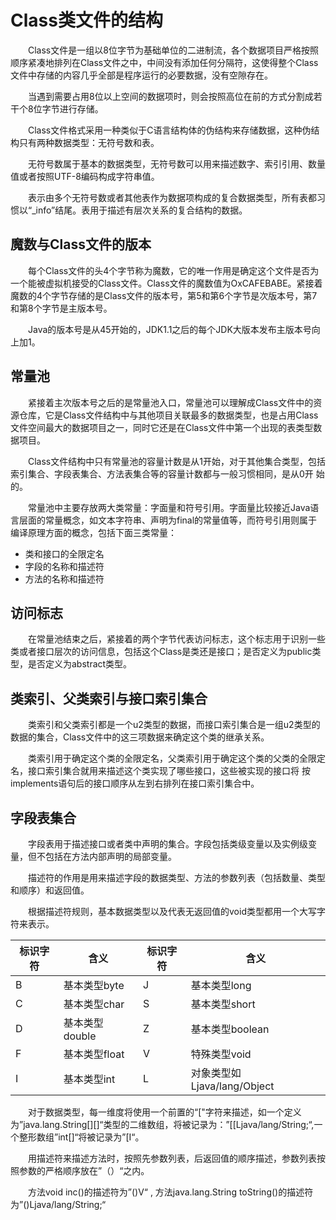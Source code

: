 # Class类文件的结构
&emsp;&emsp;Class文件是一组以8位字节为基础单位的二进制流，各个数据项目严格按照顺序紧凑地排列在Class文件之中，中间没有添加任何分隔符，这使得整个Class
文件中存储的内容几乎全部是程序运行的必要数据，没有空隙存在。

&emsp;&emsp;当遇到需要占用8位以上空间的数据项时，则会按照高位在前的方式分割成若干个8位字节进行存储。

&emsp;&emsp;Class文件格式采用一种类似于C语言结构体的伪结构来存储数据，这种伪结构只有两种数据类型：无符号数和表。

&emsp;&emsp;无符号数属于基本的数据类型，无符号数可以用来描述数字、索引引用、数量值或者按照UTF-8编码构成字符串值。

&emsp;&emsp;表示由多个无符号数或者其他表作为数据项构成的复合数据类型，所有表都习惯以“_info”结尾。表用于描述有层次关系的复合结构的数据。

## 魔数与Class文件的版本
&emsp;&emsp;每个Class文件的头4个字节称为魔数，它的唯一作用是确定这个文件是否为一个能被虚拟机接受的Class文件。Class文件的魔数值为OxCAFEBABE。紧接着
魔数的4个字节存储的是Class文件的版本号，第5和第6个字节是次版本号，第7和第8个字节是主版本号。

&emsp;&emsp;Java的版本号是从45开始的，JDK1.1之后的每个JDK大版本发布主版本号向上加1。

## 常量池
&emsp;&emsp;紧接着主次版本号之后的是常量池入口，常量池可以理解成Class文件中的资源仓库，它是Class文件结构中与其他项目关联最多的数据类型，也是占用Class
文件空间最大的数据项目之一，同时它还是在Class文件中第一个出现的表类型数据项目。

&emsp;&emsp;Class文件结构中只有常量池的容量计数是从1开始，对于其他集合类型，包括索引集合、字段表集合、方法表集合等的容量计数都与一般习惯相同，是从0开
始的。

&emsp;&emsp;常量池中主要存放两大类常量：字面量和符号引用。字面量比较接近Java语言层面的常量概念，如文本字符串、声明为final的常量值等，而符号引用则属于
编译原理方面的概念，包括下面三类常量：
- 类和接口的全限定名
- 字段的名称和描述符
- 方法的名称和描述符

## 访问标志
&emsp;&emsp;在常量池结束之后，紧接着的两个字节代表访问标志，这个标志用于识别一些类或者接口层次的访问信息，包括这个Class是类还是接口；是否定义为public类型，是否定义为abstract类型。

## 类索引、父类索引与接口索引集合
&emsp;&emsp;类索引和父类索引都是一个u2类型的数据，而接口索引集合是一组u2类型的数据的集合，Class文件中的这三项数据来确定这个类的继承关系。

&emsp;&emsp;类索引用于确定这个类的全限定名，父类索引用于确定这个类的父类的全限定名，接口索引集合就用来描述这个类实现了哪些接口，这些被实现的接口将
按implements语句后的接口顺序从左到右排列在接口索引集合中。

## 字段表集合
&emsp;&emsp;字段表用于描述接口或者类中声明的集合。字段包括类级变量以及实例级变量，但不包括在方法内部声明的局部变量。

&emsp;&emsp;描述符的作用是用来描述字段的数据类型、方法的参数列表（包括数量、类型和顺序）和返回值。

&emsp;&emsp;根据描述符规则，基本数据类型以及代表无返回值的void类型都用一个大写字符来表示。

|标识字符|含义|标识字符|含义|
|--|--|--|--|
|B|基本类型byte|J|基本类型long|
|C|基本类型char|S|基本类型short|
|D|基本类型double|Z|基本类型boolean|
|F|基本类型float|V|特殊类型void|
|I|基本类型int|L|对象类型如Ljava/lang/Object|

&emsp;&emsp;对于数据类型，每一维度将使用一个前置的“["字符来描述，如一个定义为”java.lang.String[][]“类型的二维数组，将被记录为：”[[Ljava/lang/String;“,一个整形数组”int[]“将被记录为”[I“。

&emsp;&emsp;用描述符来描述方法时，按照先参数列表，后返回值的顺序描述，参数列表按照参数的严格顺序放在”（）“之内。

&emsp;&emsp;方法void inc()的描述符为”()V“ , 方法java.lang.String toString()的描述符为”()Ljava/lang/String;“



